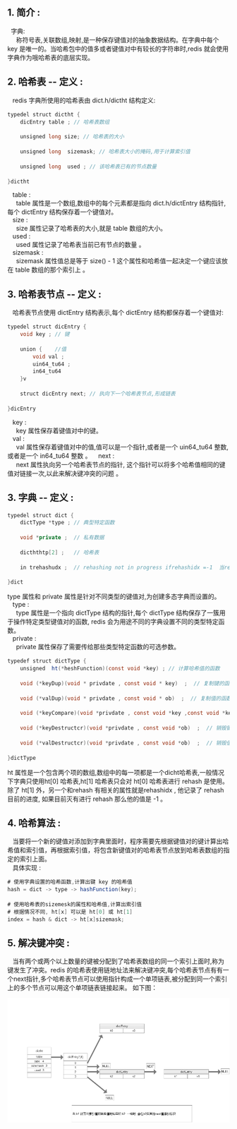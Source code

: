 ## 1. 简介 : 
&nbsp;&nbsp;字典:    
&nbsp;&nbsp;&nbsp;&nbsp; 称符号表,关联数组,映射,是一种保存键值对的抽象数据结构。在字典中每个 key 是唯一的。当哈希包中的值多或者键值对中有较长的字符串时,redis 就会使用字典作为哦哈希表的底层实现。

## 2. 哈希表 -- 定义 : 
&nbsp;&nbsp; redis 字典所使用的哈希表由 dict.h/dictht 结构定义:
```java
typedel struct dictht {
    dicEntry table ; // 哈希表数组

    unsigned long size; // 哈希表的大小

    unsigned long  sizemask; // 哈希表大小的掩码,用于计算索引值

    unsigned long  used ; // 该哈希表已有的节点数量

}dictht
```
&nbsp;&nbsp; table :   
&nbsp;&nbsp;&nbsp;&nbsp; table 属性是一个数组,数组中的每个元素都是指向 dict.h/dictEntry 结构指针,每个 dictEntry 结构保存着一个键值对。   
&nbsp;&nbsp; size :   
&nbsp;&nbsp;&nbsp;&nbsp; size 属性记录了哈希表的大小,就是 table 数组的大小。  
&nbsp;&nbsp; used :   
&nbsp;&nbsp;&nbsp;&nbsp; used 属性记录了哈希表当前已有节点的数量 。     
&nbsp;&nbsp; sizemask :   
&nbsp;&nbsp;&nbsp;&nbsp; sizemask 属性值总是等于 size() - 1 这个属性和哈希值一起决定一个键应该放在 table 数组的那个索引上 。     


## 3. 哈希表节点 -- 定义 : 
&nbsp;&nbsp; 哈希表节点使用 dictEntry 结构表示,每个 dictEntry 结构都保存着一个键值对:
```java
typedel struct dicEntry {
    void key ; // 键

    union {    //值
        void val ;
        uin64_tu64 ;
        in64_tu64
    }v

    struct dicEntry next; // 执向下一个哈希表节点,形成链表

}dicEntry
```
&nbsp;&nbsp; key :   
&nbsp;&nbsp;&nbsp;&nbsp; key 属性保存着键值对中的键。      
&nbsp;&nbsp; val :   
&nbsp;&nbsp;&nbsp;&nbsp; val 属性保存着键值对中的值,值可以是一个指针,或者是一个   uin64_tu64 整数, 或者是一个   in64_tu64 整数 。
&nbsp;&nbsp; next :     
&nbsp;&nbsp;&nbsp;&nbsp; next 属性执向另一个哈希表节点的指针, 这个指针可以将多个哈希值相同的键值对链接一次,以此来解决键冲突的问题 。   

## 3. 字典 -- 定义 : 
```java
typedel struct dict {
    dictType *type ; // 典型特定函数

    void *private ;  // 私有数据

    dicththtp[2] ;   // 哈希表

    in trehashudx ;  // rehashing not in progress ifrehashidx =-1  当rehash不在进时,值为 -1

}dict
```
type 属性和 private 属性是针对不同类型的键值对,为创建多态字典而设置的。   
&nbsp;&nbsp; type :   
&nbsp;&nbsp;&nbsp;&nbsp; type 属性是一个指向 dictType 结构的指针,每个 dictType 结构保存了一簇用于操作特定类型键值对的函数, redis 会为用途不同的字典设置不同的类型特定函数。       
&nbsp;&nbsp; private :      
&nbsp;&nbsp;&nbsp;&nbsp; private 属性保存了需要传给那些类型特定函数的可选参数。  
```java
typedef struct dictType {
    unsigned  ht(*heshFunction)(const void *key) ; // 计算哈希值的函数

    void (*keyDup)(void * privdate , const void * key)  ;  // 复制键的函数
    
    void (*valDup)(void * privdate , const void * ob)  ;  // 复制值的函数

    void (*keyCompare)(void *privdate , const void *key ,const void *key2)  ;  // 对比键的函数

    void (*keyDestructcr)(void *privdate , const void *ob)  ;  // 销毁键函数

    void (*valDestructcr)(void *privdate , const void *ob)  ;  // 销毁值ht函数

}dictType
```
ht 属性是一个包含两个项的数组,数组中的每一项都是一个dicht哈希表,一般情况下字典只使用ht[0] 哈希表,ht[1] 哈希表只会对 ht[0]  哈希表进行 rehash 是使用。除了 ht[1] 外，另一个和rehash 有相关的属性就是rehashidx , 他记录了 rehash 目前的进度, 如果目前灭有进行 rehash 那么他的值是  -1 。    


## 4. 哈希算法 : 
&nbsp;&nbsp;  当要将一个新的键值对添加到字典里面时，程序需要先根据键值对的键计算出哈希值和索引值，再根据索引值，将包含新键值对的哈希表节点放到哈希表数组的指定的索引上面。    
&nbsp;&nbsp;  具体实现 :
```java
# 使用字典设置的哈希函数,计算出键 key 的哈希值
hash = dict -> type -> hashFunction(key);

# 使用哈希表的sizemesk的属性和哈希值,计算出索引值
# 根据情况不同, ht[x] 可以是 ht[0] 或 ht[1]
index = hash & dict -> ht[x]sizemask;

```

## 5. 解决键冲突 : 
&nbsp;&nbsp;  当有两个或两个以上数量的键被分配到了哈希表数组的同一个索引上面时,称为键发生了冲突。redis 的哈希表使用链地址法来解决键冲突,每个哈希表节点有有一个next指针,多个哈希表节点可以使用指针构成一个单项链表,被分配到同一个索引上的多个节点可以用这个单项链表链接起来。 如下图： 

![avatar](./static/键值对冲突.png)